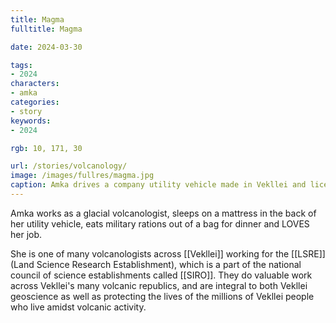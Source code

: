 ```yaml
---
title: Magma
fulltitle: Magma

date: 2024-03-30

tags:
- 2024
characters:
- amka
categories:
- story
keywords:
- 2024

rgb: 10, 171, 30

url: /stories/volcanology/
image: /images/fullres/magma.jpg
caption: Amka drives a company utility vehicle made in Vekllei and licensed from Toyota.
---
```

Amka works as a glacial volcanologist, sleeps on a mattress in the back of her utility vehicle, eats military rations out of a bag for dinner and LOVES her job.

She is one of many volcanologists across [[Vekllei]] working for the [[LSRE]] (Land Science Research Establishment), which is a part of the national council of science establishments called [[SIRO]]. They do valuable work across Vekllei's many volcanic republics, and are integral to both Vekllei geoscience as well as protecting the lives of the millions of Vekllei people who live amidst volcanic activity.